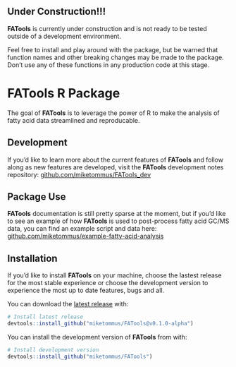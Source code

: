 
<!-- README.md is generated from README.Rmd. Please edit that file -->

## Under Construction!!!

**FATools** is currently under construction and is not ready to be
tested outside of a development environment.

Feel free to install and play around with the package, but be warned
that function names and other breaking changes may be made to the
package. Don’t use any of these functions in any production code at this
stage.

# **FATools R Package**

<!-- badges: start -->
<!-- badges: end -->

The goal of **FATools** is to leverage the power of R to make the
analysis of fatty acid data streamlined and reproducable.

## Development

If you’d like to learn more about the current features of **FATools**
and follow along as new features are developed, visit the **FATools**
development notes repository:
[github.com/miketommus/FATools_dev](https://github.com/miketommus/FATools_dev)

## Package Use

**FATools** documentation is still pretty sparse at the moment, but if
you’d like to see an example of how **FATools** is used to post-process
fatty acid GC/MS data, you can find an example script and data here:
[github.com/miketommus/example-fatty-acid-analysis](https://github.com/miketommus/example-fatty-acid-analysis)

## Installation

If you’d like to install **FATools** on your machine, choose the lastest
release for the most stable experience or choose the development version
to experience the most up to date features, bugs and all.

You can download the [latest
release](https://github.com/miketommus/FATools/releases) with:

``` r
# Install latest release
devtools::install_github("miketommus/FATools@v0.1.0-alpha")
```

You can install the development version of **FATools** from with:

``` r
# Install development version
devtools::install_github("miketommus/FATools")
```
